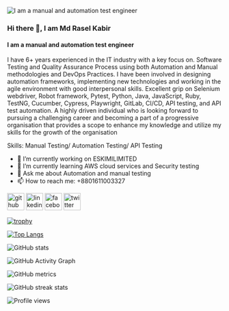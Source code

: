 ![I am a manual and automation test engineer](https://img.freepik.com/free-vector/programmer-online-service-platform-coding-testing-writing-program-website-development-optimization-testing-program-isolated-vector-illustration_613284-3353.jpg?w=1800&t=st=1681980418~exp=1681981018~hmac=e4dc106b8f9511e0162fbfad4d088b375532dbeeabb01fd113c9d3bfa5cef9a2)

### Hi there 👋, I am Md Rasel Kabir
#### I am a manual and automation test engineer


I have 6+ years experienced in the IT industry with a key focus on. Software Testing and Quality Assurance Process using both Automation and Manual methodologies and DevOps Practices. I
have been involved in designing automation frameworks, implementing new technologies and working in the agile environment with good interpersonal skills. Excellent grip on Selenium webdriver, Robot framework, Pytest, Python, Java, JavaScript, Ruby, TestNG, Cucumber, Cypress, Playwright, GitLab, CI/CD, API testing, and API test automation. A highly driven individual who is looking forward to pursuing a challenging career and becoming a part of a progressive organisation that provides a scope to enhance my knowledge and utilize my skills for the growth of the organisation

Skills: Manual Testing/ Automation Testing/ API Testing

- 🔭 I’m currently working on ESKIMILIMITED 
- 🌱 I’m currently learning AWS cloud services and Security testing 
- 💬 Ask me about Automation and manual testing 
- 📫 How to reach me: +8801611003327 


[<img src='https://cdn.jsdelivr.net/npm/simple-icons@3.0.1/icons/github.svg' alt='github' height='40'>](https://github.com/https://github.com/raselkabir74)  [<img src='https://cdn.jsdelivr.net/npm/simple-icons@3.0.1/icons/linkedin.svg' alt='linkedin' height='40'>](https://www.linkedin.com/in/https://www.linkedin.com/in/md-rasel-kabir-manual-automation-engineer//)  [<img src='https://cdn.jsdelivr.net/npm/simple-icons@3.0.1/icons/facebook.svg' alt='facebook' height='40'>](https://www.facebook.com/https://www.facebook.com/rasel.kabir.91/)  [<img src='https://cdn.jsdelivr.net/npm/simple-icons@3.0.1/icons/twitter.svg' alt='twitter' height='40'>](https://twitter.com/https://twitter.com/kabirmdrasel)  

[![trophy](https://github-profile-trophy.vercel.app/?username=https://github.com/raselkabir74)](https://github.com/ryo-ma/github-profile-trophy)

[![Top Langs](https://github-readme-stats.vercel.app/api/top-langs/?username=https://github.com/raselkabir74)](https://github.com/anuraghazra/github-readme-stats)

![GitHub stats](https://github-readme-stats.vercel.app/api?username=https://github.com/raselkabir74&show_icons=true&count_private=true)  

![GitHub Activity Graph](https://activity-graph.herokuapp.com/graph?username=https://github.com/raselkabir74)  

![GitHub metrics](https://metrics.lecoq.io/https://github.com/raselkabir74)  

![GitHub streak stats](https://streak-stats.demolab.com/?user=https://github.com/raselkabir74)  

![Profile views](https://gpvc.arturio.dev/https://github.com/raselkabir74)  
